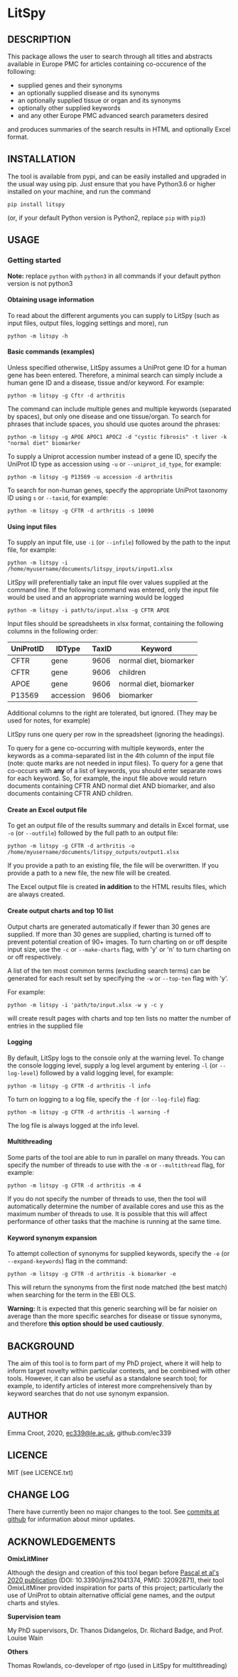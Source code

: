 # LitSpy
## DESCRIPTION
This package allows the user to search through all titles and abstracts available in Europe PMC for articles containing 
co-occurence of the following:
* supplied genes and their synonyms
* an optionally supplied disease and its synonyms
* an optionally supplied tissue or organ and its synonyms
* optionally other supplied keywords
* and any other Europe PMC advanced search parameters desired

and produces summaries of the search results in HTML and optionally Excel format.

## INSTALLATION
The tool is available from pypi, and can be easily installed and upgraded in the usual way using pip. Just ensure that you have Python3.6 or higher
installed on your machine, and run the command

`pip install litspy`

(or, if your default Python version is Python2, replace `pip` with `pip3`)

## USAGE
### Getting started
**Note:** replace `python` with `python3` in all commands if your default python version is not python3

#### Obtaining usage information
To read about the different arguments you can supply to LitSpy (such as input files, output files, logging 
settings and more), run

`python -m litspy -h`
 
#### Basic commands (examples)
Unless specified otherwise, LitSpy assumes a UniProt gene ID for a human gene has been entered. 
Therefore, a minimal search can simply include a human gene ID and a disease, tissue and/or keyword. For example: 

`python -m litspy -g Cftr -d arthritis`

The command can include multiple genes and multiple keywords (separated by spaces), but only one disease and one 
tissue/organ. To search for phrases that include spaces, you should use quotes around the phrases:

`python -m litspy -g APOE APOC1 APOC2 -d "cystic fibrosis" -t liver -k "normal diet" biomarker`

To supply a Uniprot accession number instead of a gene ID, specify the UniProt ID type as accession using `-u` or 
`--uniprot_id_type`, for example:

`python -m litspy -g P13569 -u accession -d arthritis`

To search for non-human genes, specify the appropriate UniProt taxonomy ID using `s` or `--taxid`, for example:

`python -m litspy -g CFTR -d arthritis -s 10090`

#### Using input files
To supply an input file, use `-i` (or `--infile`) followed by the path to the input file, for example:

`python -m litspy -i /home/myusername/documents/litspy_inputs/input1.xlsx`

LitSpy will preferentially take an input file over values supplied at the command line. If the following
command was entered, only the input file would be used and an appropriate warning would be logged

`python -m litspy -i path/to/input.xlsx -g CFTR APOE`
 
Input files should be spreadsheets in xlsx format, containing the following columns in the following order:

UniProtID | IDType    | TaxID | Keyword
--------- | --------- | ----- | -------
CFTR      | gene      | 9606  | normal diet, biomarker
CFTR      | gene      | 9606  | children
APOE      | gene      | 9606  | normal diet, biomarker
P13569    | accession | 9606  | biomarker

Additional columns to the right are tolerated, but ignored. (They may be used for notes, for example)

LitSpy runs one query per row in the spreadsheet (ignoring the headings).

To query for a gene co-occurring with multiple keywords, enter the keywords as a comma-separated list in the 4th column 
of the input file (note: quote marks are not needed in input files). To query for a gene that co-occurs with **any** of 
a list of keywords, you should enter separate rows for each keyword. So, for example, the input file above would return 
documents containing CFTR AND normal diet AND biomarker, and also documents containing CFTR AND children.

#### Create an Excel output file
To get an output file of the results summary and details in Excel format, use `-o` (or `--outfile`) followed by
the full path to an output file:

`python -m litspy -g CFTR -d arthritis -o /home/myusername/documents/litspy_outputs/output1.xlsx`
 
If you provide a path to an existing file, the file will be overwritten. If you provide a path to a new file, the new 
file will be created.

The Excel output file is created **in addition** to the HTML results files, which are always created.

#### Create output charts and top 10 list
Output charts are generated automatically if fewer than 30 genes are supplied. If more than 30 genes are supplied, 
charting is turned off to prevent potential creation of 90+ images. To turn charting on or off despite input size, use 
the `-c` or `--make-charts` flag, with 'y' or 'n' to turn charting on or off respectively.

A list of the ten most common terms (excluding search terms) can be generated for each result set by specifying 
the `-w` or `--top-ten` flag with 'y'.

For example:

`python -m litspy -i 'path/to/input.xlsx -w y -c y`

will create result pages with charts and top ten lists no matter the number of entries in the supplied file

#### Logging
By default, LitSpy logs to the console only at the warning level. To change the console logging level, supply a log 
level argument by entering `-l` (or `--log-level`) followed by a valid logging level, for example:

`python -m litspy -g CFTR -d arthritis -l info`

To turn on logging to a log file, specify the `-f` (or `--log-file`) flag:

`python -m litspy -g CFTR -d arthritis -l warning -f`

The log file is always logged at the info level.

#### Multithreading
Some parts of the tool are able to run in parallel on many threads. You can specify the number of threads to use with 
the `-m` or `--multithread` flag, for example:

`python -m litspy -g CFTR -d arthritis -m 4` 

If you do not specify the number of threads to use, then the tool will automatically determine the number of available 
cores and use this as the maximum number of threads to use. It is possible that this will affect performance of 
other tasks that the machine is running at the same time.

#### Keyword synonym expansion
To attempt collection of synonyms for supplied keywords, specify the `-e` (or `--expand-keywords`) flag in the command:

`python -m litspy -g CFTR -d arthritis -k biomarker -e`

This will return the synonyms from the first node matched (the best match) when searching for the term in the EBI OLS. 

**Warning:** It is expected that this generic searching will be far noisier on average than the more specific searches for
disease or tissue synonyms, and therefore **this option should be used cautiously**.

## BACKGROUND
The aim of this tool is to form part of my PhD project, where it will help to inform target novelty within particular 
contexts, and be combined with other tools. However, it can also be useful as a standalone search tool; for example, to
identify articles of interest more comprehensively than by keyword searches that do not use synonym expansion.

## AUTHOR
Emma Croot, 2020, ec339@le.ac.uk, github.com/ec339

## LICENCE
MIT (see LICENCE.txt)

## CHANGE LOG
There have currently been no major changes to the tool. See [commits at github](https://github.com/ec339/LitSpy/commits/master) 
for information about minor updates. 

## ACKNOWLEDGEMENTS
**OmixLitMiner**

Although the design and creation of this tool began before [Pascal et al's 2020 publication](https://europepmc.org/article/MED/32092871)
(DOI: 10.3390/ijms21041374, PMID: 32092871), their tool OmixLitMiner provided inspiration for parts of this project;
particularly the use of UniProt to obtain alternative official gene names, and the output charts and styles.

**Supervision team**

My PhD supervisors, Dr. Thanos Didangelos, Dr. Richard Badge, and Prof. Louise Wain

**Others**

Thomas Rowlands, co-developer of rtgo (used in LitSpy for multithreading)